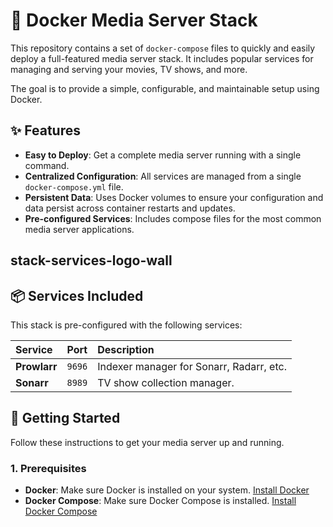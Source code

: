 # 🐳 Docker Media Server Stack

This repository contains a set of `docker-compose` files to quickly and easily deploy a full-featured media server stack. It includes popular services for managing and serving your movies, TV shows, and more.

The goal is to provide a simple, configurable, and maintainable setup using Docker.

## ✨ Features

* **Easy to Deploy**: Get a complete media server running with a single command.
* **Centralized Configuration**: All services are managed from a single `docker-compose.yml` file.
* **Persistent Data**: Uses Docker volumes to ensure your configuration and data persist across container restarts and updates.
* **Pre-configured Services**: Includes compose files for the most common media server applications.

## stack-services-logo-wall

## 📦 Services Included

This stack is pre-configured with the following services:

| Service | Port | Description |
| :--- | :--- | :--- |
| **Prowlarr** | `9696` | Indexer manager for Sonarr, Radarr, etc. |
| **Sonarr** | `8989` | TV show collection manager. |

## 🚀 Getting Started

Follow these instructions to get your media server up and running.

### 1. Prerequisites

* **Docker**: Make sure Docker is installed on your system. [Install Docker](https://docs.docker.com/get-docker/)
* **Docker Compose**: Make sure Docker Compose is installed. [Install Docker Compose](https://docs.docker.com/compose/install/)
